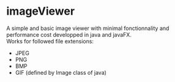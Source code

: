 # imageViewer
A simple and basic image viewer with minimal fonctionnality and performance cost developped in java and javaFX.<br>Works for followed file extensions:
* JPEG
* PNG
* BMP
* GIF
(defined by Image class of java)
 